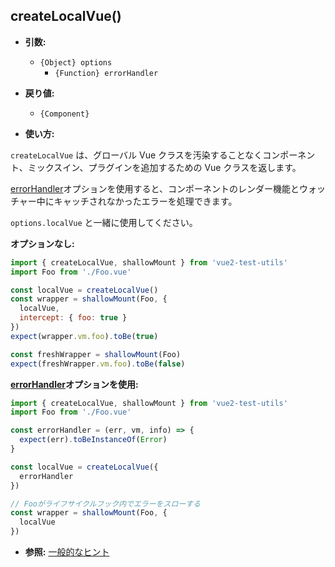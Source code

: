 ## createLocalVue()

- **引数:**

  - `{Object} options`
    - `{Function} errorHandler`

- **戻り値:**

  - `{Component}`

- **使い方:**

`createLocalVue` は、グローバル Vue クラスを汚染することなくコンポーネント、ミックスイン、プラグインを追加するための Vue クラスを返します。

[errorHandler](https://jp.vuejs.org/v2/api/index.html#errorHandler)オプションを使用すると、コンポーネントのレンダー機能とウォッチャー中にキャッチされなかったエラーを処理できます。

`options.localVue` と一緒に使用してください。

**オプションなし:**

```js
import { createLocalVue, shallowMount } from 'vue2-test-utils'
import Foo from './Foo.vue'

const localVue = createLocalVue()
const wrapper = shallowMount(Foo, {
  localVue,
  intercept: { foo: true }
})
expect(wrapper.vm.foo).toBe(true)

const freshWrapper = shallowMount(Foo)
expect(freshWrapper.vm.foo).toBe(false)
```

**[errorHandler](https://jp.vuejs.org/v2/api/index.html#errorHandler)オプションを使用:**

```js
import { createLocalVue, shallowMount } from 'vue2-test-utils'
import Foo from './Foo.vue'

const errorHandler = (err, vm, info) => {
  expect(err).toBeInstanceOf(Error)
}

const localVue = createLocalVue({
  errorHandler
})

// Fooがライフサイクルフック内でエラーをスローする
const wrapper = shallowMount(Foo, {
  localVue
})
```

- **参照:** [一般的なヒント](../guides/common-tips.md#グローバルプラグインとミックスインの適用)
